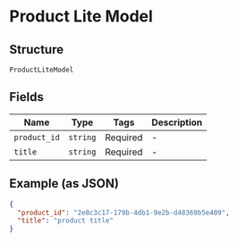 
# Product Lite Model

## Structure

`ProductLiteModel`

## Fields

| Name | Type | Tags | Description |
|  --- | --- | --- | --- |
| `product_id` | `string` | Required | - |
| `title` | `string` | Required | - |

## Example (as JSON)

```json
{
  "product_id": "2e8c3c17-179b-4db1-9e2b-d48369b5e409",
  "title": "product title"
}
```


